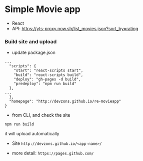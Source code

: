 # Simple Movie app

- React
- API: https://yts-proxy.now.sh/list_movies.json?sort_by=rating

### Build site and upload

- update package.json

```
...
  "scripts": {
    "start": "react-scripts start",
    "build": "react-scripts build",
    "deploy": "gh-pages -d build",
    "predeploy": "npm run build"
  },
...
  },
  "homepage": "http://devzons.github.io/re-movieapp"
}
```

- from CLI, and check the site

```
npm run build
```

it will upload automatically

- Site
  `http://devzons.github.io/<app-name>/`

- more detail: `https://pages.github.com/`
